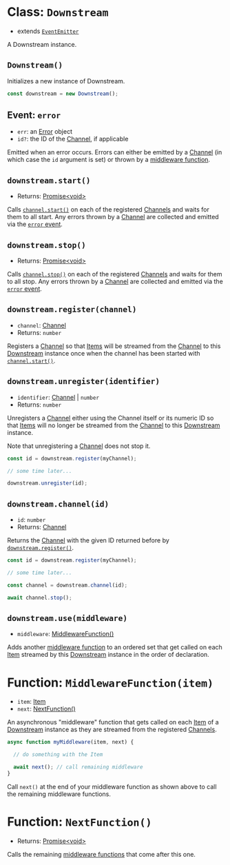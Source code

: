 # Class: `Downstream`

- extends [`EventEmitter`](https://nodejs.org/docs/latest-v12.x/api/events.html#events_class_eventemitter)

A Downstream instance.

## `Downstream()`

Initializes a new instance of Downstream.

```javascript
const downstream = new Downstream();
```

## Event: `error` 

- `err`: an [Error](https://developer.mozilla.org/en-US/docs/Web/JavaScript/Reference/Global_Objects/Error) object
- `id?`: the ID of the [Channel](./channels/channel.md), if applicable

Emitted when an error occurs. Errors can either be emitted by a [Channel](./channels/channel.md) (in which case the `id` argument is set) or thrown by a [middleware function](#Function:-MiddlewareFunction(item)).

## `downstream.start()`
- Returns: [Promise\<void\>](https://developer.mozilla.org/en-US/docs/Web/JavaScript/Reference/Global_Objects/Promise)

Calls [`channel.start()`](./channels/channel.md#channel.start()) on each of the registered [Channels](./channels/channel.md) and waits for them to all start. Any errors thrown by a [Channel](./channels/channel.md) are collected and emitted via the [`error` event](#event:-error).

## `downstream.stop()`
- Returns: [Promise\<void\>](https://developer.mozilla.org/en-US/docs/Web/JavaScript/Reference/Global_Objects/Promise)

Calls [`channel.stop()`](./channels/channel.md#channel.stop()) on each of the registered [Channels](./channels/channel.md) and waits for them to all stop. Any errors thrown by a [Channel](./channels/channel.md) are collected and emitted via the [`error` event](#event:-error).

## `downstream.register(channel)`
- `channel`: [Channel](./channels/channel.md)
- Returns: `number`

Registers a [Channel](./channels/channel.md) so that [Items](./item.md) will be streamed from the [Channel](./channels/channel.md) to this [Downstream](#Class:-Downstream) instance once when the channel has been started with [`channel.start()`](./channels/channel.md#channel.start()).

## `downstream.unregister(identifier)`

- `identifier`: [Channel](./channels/channel.md) | `number`
- Returns: `number`

Unregisters a [Channel](./channels/channel.md) either using the Channel itself or its numeric ID so that [Items](./item.md) will no longer be streamed from the [Channel](./channels/channel.md) to this [Downstream](#Class:-Downstream) instance.

Note that unregistering a [Channel](./channels/channel.md) does not stop it.

```javascript
const id = downstream.register(myChannel);

// some time later...

downstream.unregister(id);
```

## `downstream.channel(id)`

- `id`: `number`
- Returns: [Channel](./channels/channel.md)

Returns the [Channel](./channels/channel.md) with the given ID returned before by [`downstream.register()`](#downstream.register(channel)).

```javascript
const id = downstream.register(myChannel);

// some time later...

const channel = downstream.channel(id);

await channel.stop();
```

## `downstream.use(middleware)`

- `middleware`: [MiddlewareFunction()](#Function:-MiddlewareFunction(item))

Adds another [middleware function](#Function:-MiddlewareFunction(item)) to an ordered set that get called on each [Item](./item.md) streamed by this [Downstream](#Class:-Downstream) instance in the order of declaration.

# Function: `MiddlewareFunction(item)`
- `item`: [Item](./item.md)
- `next`: [NextFunction()](#Function-NextFunction())

An asynchronous "middleware" function that gets called on each [Item](./item.md) of a [Downstream](#Class:-Downstream) instance as they are streamed from the registered [Channels](./channels/channel.md).

```javascript
async function myMiddleware(item, next) {

  // do something with the Item

  await next(); // call remaining middleware
}
```

Call `next()` at the end of your middleware function as shown above to call the remaining middleware functions.

# Function: `NextFunction()`
- Returns: [Promise\<void\>](https://developer.mozilla.org/en-US/docs/Web/JavaScript/Reference/Global_Objects/Promise)

Calls the remaining [middleware functions](#Function:-MiddlewareFunction(item)) that come after this one.